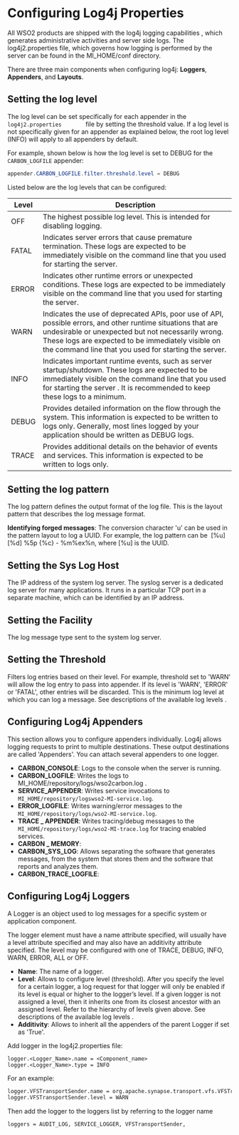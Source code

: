 # Configuring Log4j Properties

All WSO2 products are shipped with the log4j logging capabilities , which generates administrative activities and server side logs. The log4j2.properties file, which governs how logging is performed by the server can be found in the MI_HOME/conf directory.

There are three main components when configuring log4j: **Loggers**, **Appenders**, and **Layouts**. 

## Setting the log level

The log level can be set specifically for each appender in the `         log4j2.properties        ` file by setting the threshold value. If a log level is not specifically given for an appender as explained below, the root log level (INFO) will apply to all appenders by default.

For example, shown below is how the log level is set to DEBUG for the `CARBON_LOGFILE` appender:

``` java
appender.CARBON_LOGFILE.filter.threshold.level = DEBUG
```

Listed below are the log levels that can be configured:

| Level | Description                                                                                                                                                                                                                                                                     |
|-------|---------------------------------------------------------------------------------------------------------------------------------------------------------------------------------------------------------------------------------------------------------------------------------|
| OFF   | The highest possible log level. This is intended for disabling logging.                                                                                                                                                                                                         |
| FATAL | Indicates server errors that cause premature termination. These logs are expected to be immediately visible on the command line that you used for starting the server.                                                                                                          |
| ERROR | Indicates other runtime errors or unexpected conditions. These logs are expected to be immediately visible on the command line that you used for starting the server.                                                                                                           |
| WARN  | Indicates the use of deprecated APIs, poor use of API, possible errors, and other runtime situations that are undesirable or unexpected but not necessarily wrong. These logs are expected to be immediately visible on the command line that you used for starting the server. |
| INFO  | Indicates important runtime events, such as server startup/shutdown. These logs are expected to be immediately visible on the command line that you used for starting the server . It is recommended to keep these logs to a minimum.                                           |
| DEBUG | Provides detailed information on the flow through the system. This information is expected to be written to logs only. Generally, most lines logged by your application should be written as DEBUG logs.                                                                        |
| TRACE | Provides additional details on the behavior of events and services. This information is expected to be written to logs only.                                                                                                                                                    |

## Setting the log pattern

The log pattern defines the output format of the log file. This is the layout pattern that describes the log message format.

**Identifying forged messages**: 
The conversion character 'u' can be used in the pattern layout to log a UUID. For example, the log pattern can be  [%u] [%d] %5p {%c} - %m%ex%n, where [%u] is the UUID. 

## Setting the Sys Log Host

The IP address of the system log server. The syslog server is a dedicated log server for many applications. It runs in a particular TCP port in a separate machine, which can be identified by an IP address.

## Setting the Facility

The log message type sent to the system log server.

## Setting the Threshold

Filters log entries based on their level. For example, threshold set to 'WARN' will allow the log entry to pass into appender. If its level is 'WARN', 'ERROR' or 'FATAL', other entries will be discarded. This is the minimum log level at which you can log a message. See descriptions of the available log levels .

## Configuring Log4j Appenders

This section allows you to configure appenders individually. Log4j allows logging requests to print to multiple destinations. These output destinations are called 'Appenders'. You can attach several appenders to one logger.

-   **CARBON_CONSOLE**: Logs to the console when the server is running.
-   **CARBON_LOGFILE**: Writes the logs to MI_HOME/repository/logs/wso2carbon.log .
-   **SERVICE_APPENDER**: Writes service invocations to `MI_HOME/repository/logswso2-MI-service.log`.             
-   **ERROR_LOGFILE**: Writes warning/error messages to the `MI_HOME/repository/logs/wso2-MI-service.log`.
-   **TRACE _ APPENDER**: Writes tracing/debug messages to the `MI_HOME/repository/logs/wso2-MI-trace.log` for tracing enabled services.
-   **CARBON _ MEMORY**:
-   **CARBON_SYS_LOG**: Allows separating the software that generates messages, from the system that stores them and the software that reports and analyzes them.
-   **CARBON_TRACE_LOGFILE**:

## Configuring Log4j Loggers

A Logger is an object used to log messages for a specific system or application component. 

The logger element must have a name attribute specified, will usually have a level attribute specified and may also have an additivity attribute specified. The level may be configured with one of TRACE, DEBUG, INFO, WARN, ERROR, ALL or OFF. 

-   **Name**: The name of a logger.
-   **Level**: Allows to configure level (threshold). After you specify the level for a certain logger, a log request for that logger will only be enabled if its level is equal or higher to the logger’s level. If a given logger is not assigned a level, then it inherits one from its closest ancestor with an assigned level. Refer to the hierarchy of levels given above. See descriptions of the available log levels .
-   **Additivity**: Allows to inherit all the appenders of the parent Logger if set as 'True'.

Add logger in the log4j2.properties file:
```
logger.<Logger_Name>.name = <Component_name>
logger.<Logger_Name>.type = INFO
```

For an example:
```xml
logger.VFSTransportSender.name = org.apache.synapse.transport.vfs.VFSTransportSender
logger.VFSTransportSender.level = WARN
```

Then add the logger to the loggers list by referring to the logger name

```xml
loggers = AUDIT_LOG, SERVICE_LOGGER, VFSTransportSender, 
```